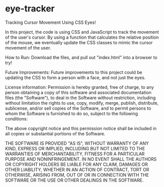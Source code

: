 # eye-tracker

Tracking Cursor Movement Using CSS Eyes!

In this project, the code is using CSS and JavaScript to track the movement of the user's cursor. By using a function that calculates the relative position of the mouse, we eventually update the CSS classes to mimic the cursor movement of the user.

How to Run: Download the files, and pull out "index.html" into a browser to try!

Future Improvements: Future improvements to this project could be updating the CSS to form a person with a face, and not just the eyes.

License information: Permission is hereby granted, free of charge, to any person obtaining a copy
of this software and associated documentation files (the "Software"), to deal
in the Software without restriction, including without limitation the rights
to use, copy, modify, merge, publish, distribute, sublicense, and/or sell
copies of the Software, and to permit persons to whom the Software is
furnished to do so, subject to the following conditions:

The above copyright notice and this permission notice shall be included in all
copies or substantial portions of the Software.

THE SOFTWARE IS PROVIDED "AS IS", WITHOUT WARRANTY OF ANY KIND, EXPRESS OR
IMPLIED, INCLUDING BUT NOT LIMITED TO THE WARRANTIES OF MERCHANTABILITY,
FITNESS FOR A PARTICULAR PURPOSE AND NONINFRINGEMENT. IN NO EVENT SHALL THE
AUTHORS OR COPYRIGHT HOLDERS BE LIABLE FOR ANY CLAIM, DAMAGES OR OTHER
LIABILITY, WHETHER IN AN ACTION OF CONTRACT, TORT OR OTHERWISE, ARISING FROM,
OUT OF OR IN CONNECTION WITH THE SOFTWARE OR THE USE OR OTHER DEALINGS IN THE
SOFTWARE.
